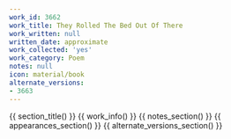 ```yaml
---
work_id: 3662
work_title: They Rolled The Bed Out Of There
work_written: null
written_date: approximate
work_collected: 'yes'
work_category: Poem
notes: null
icon: material/book
alternate_versions:
- 3663
---
```


{{ section_title() }}
{{ work_info() }}
{{ notes_section() }}
{{ appearances_section() }}
{{ alternate_versions_section() }}